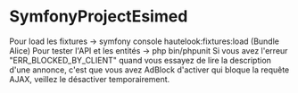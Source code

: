 # SymfonyProjectEsimed
Pour load les fixtures -> symfony console hautelook:fixtures:load (Bundle Alice)
Pour tester l'API et les entités -> php bin/phpunit 
Si vous avez l'erreur "ERR_BLOCKED_BY_CLIENT" quand vous essayez de lire la description d'une annonce, c'est que vous avez AdBlock d'activer qui bloque la requête AJAX, veillez
le désactiver temporairement.
